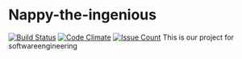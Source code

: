 # Nappy-the-ingenious 
[![Build Status](https://travis-ci.org/nappydevelopment/Nappy-the-ingenious.svg?branch=master)](https://travis-ci.org/nappydevelopment/Nappy-the-ingenious)
[![Code Climate](https://codeclimate.com/github/nappydevelopment/Nappy-the-ingenious/badges/gpa.svg)](https://codeclimate.com/github/nappydevelopment/Nappy-the-ingenious)
[![Issue Count](https://codeclimate.com/github/nappydevelopment/Nappy-the-ingenious/badges/issue_count.svg)](https://codeclimate.com/github/nappydevelopment/Nappy-the-ingenious)
This is our project for softwareengineering
